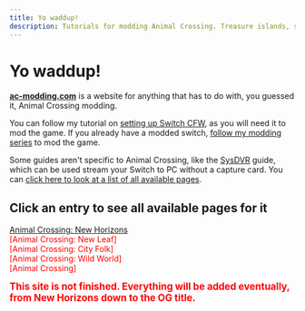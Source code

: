 ```yaml
---
title: Yo waddup!
description: Tutorials for modding Animal Crossing. Treasure islands, save editing, and game mods explained in one place.
---
```


# Yo waddup!
[**ac-modding.com**](https://ac-modding.com/) is a website for anything that has to do with, you guessed it, Animal Crossing modding. 

You can follow my tutorial on [setting up Switch CFW](switch-guide), as you will need it to mod the game. If you already have a modded switch, [follow my modding series](ACNH/mods) to mod the game.

Some guides aren't specific to Animal Crossing, like the [SysDVR](SysDVR) guide, which can be used stream your Switch to PC without a capture card. You can [click here to look at a list of all available pages](219).

## Click an entry to see all available pages for it
[Animal Crossing: New Horizons](/ACNH) <br> <span style="color:red">[Animal Crossing: New Leaf]<span style="color:red"></span><br> <span style="color:red">[Animal Crossing: City Folk] <br> [Animal Crossing: Wild World] <br> [Animal Crossing]</span>

<big><span style="color:red">**This site is not finished. Everything will be added eventually, from New Horizons down to the OG title.**</span></big>
